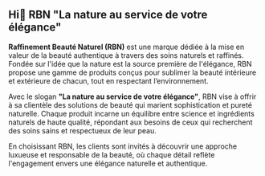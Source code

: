 ## Hi👋 RBN **"La nature au service de votre élégance"**


**Raffinement Beauté Naturel (RBN)** est une marque dédiée à la mise en valeur de la beauté authentique à travers des soins naturels et raffinés. Fondée sur l'idée que la nature est la source première de l'élégance, RBN propose une gamme de produits conçus pour sublimer la beauté intérieure et extérieure de chacun, tout en respectant l’environnement.

Avec le slogan **"La nature au service de votre élégance"**, RBN vise à offrir à sa clientèle des solutions de beauté qui marient sophistication et pureté naturelle. Chaque produit incarne un équilibre entre science et ingrédients naturels de haute qualité, répondant aux besoins de ceux qui recherchent des soins sains et respectueux de leur peau.

En choisissant RBN, les clients sont invités à découvrir une approche luxueuse et responsable de la beauté, où chaque détail reflète l'engagement envers une élégance naturelle et authentique.
